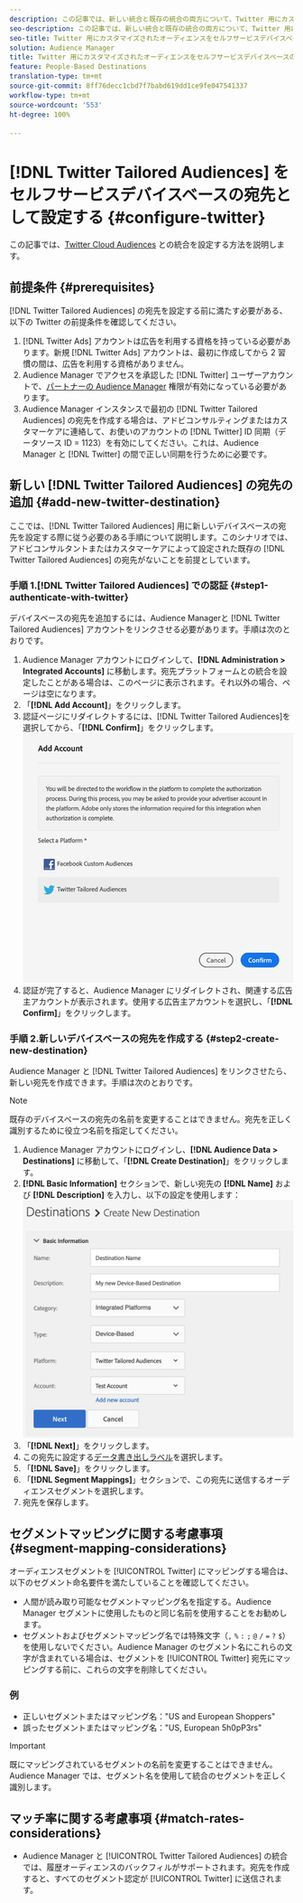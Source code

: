 ```yaml
---
description: この記事では、新しい統合と既存の統合の両方について、Twitter 用にカスタマイズされたオーディエンスを設定する方法について説明します。
seo-description: この記事では、新しい統合と既存の統合の両方について、Twitter 用にカスタマイズされたオーディエンスを設定する方法について説明します。
seo-title: Twitter 用にカスタマイズされたオーディエンスをセルフサービスデバイスベースの宛先として設定する
solution: Audience Manager
title: Twitter 用にカスタマイズされたオーディエンスをセルフサービスデバイスベースの宛先として設定する
feature: People-Based Destinations
translation-type: tm+mt
source-git-commit: 8ff76decc1cbd7f7babd619dd1ce9fe047541337
workflow-type: tm+mt
source-wordcount: '553'
ht-degree: 100%

---
```



# [!DNL Twitter Tailored Audiences] をセルフサービスデバイスベースの宛先として設定する {#configure-twitter}

この記事では、[Twitter Cloud Audiences](https://business.twitter.com/ja/targeting/tailored-audiences.html) との統合を設定する方法を説明します。

## 前提条件 {#prerequisites}

[!DNL Twitter Tailored Audiences] の宛先を設定する前に満たす必要がある、以下の Twitter の前提条件を確認してください。

1. [!DNL Twitter Ads] アカウントは広告を利用する資格を持っている必要があります。新規 [!DNL Twitter Ads] アカウントは、最初に作成してから 2 習慣の間は、広告を利用する資格がありません。
2. Audience Manager でアクセスを承認した [!DNL Twitter] ユーザーアカウントで、[パートナーの Audience Manager](https://business.twitter.com/ja/help/troubleshooting/multi-user-login-faq.html#accesslevels) 権限が有効になっている必要があります。
3. Audience Manager インスタンスで最初の [!DNL Twitter Tailored Audiences] の宛先を作成する場合は、アドビコンサルティングまたはカスタマーケアに連絡して、お使いのアカウントの [!DNL Twitter] ID 同期（データソース ID = 1123）を有効にしてください。これは、Audience Manager と [!DNL Twitter] の間で正しい同期を行うために必要です。

## 新しい [!DNL Twitter Tailored Audiences] の宛先の追加 {#add-new-twitter-destination}

ここでは、[!DNL Twitter Tailored Audiences] 用に新しいデバイスベースの宛先を設定する際に従う必要のある手順について説明します。このシナリオでは、アドビコンサルタントまたはカスタマーケアによって設定された既存の [!DNL Twitter Tailored Audiences] の宛先がないことを前提としています。

### 手順 1.[!DNL Twitter Tailored Audiences] での認証 {#step1-authenticate-with-twitter}

デバイスベースの宛先を追加するには、Audience Managerと [!DNL Twitter Tailored Audiences] アカウントをリンクさせる必要があります。手順は次のとおりです。

1. Audience Manager アカウントにログインして、**[!DNL Administration > Integrated Accounts]** に移動します。宛先プラットフォームとの統合を設定したことがある場合は、このページに表示されます。それ以外の場合、ページは空になります。
1. 「**[!DNL Add Account]**」をクリックします。
1. 認証ページにリダイレクトするには、[!DNL Twitter Tailored Audiences]を選択してから、「**[!DNL Confirm]**」をクリックします。![integrated-platforms](assets/dbd-integrated-platforms.png)
1. 認証が完了すると、Audience Manager にリダイレクトされ、関連する広告主アカウントが表示されます。使用する広告主アカウントを選択し、「**[!DNL Confirm]**」をクリックします。

### 手順 2.新しいデバイスベースの宛先を作成する {#step2-create-new-destination}

Audience Manager と [!DNL Twitter Tailored Audiences] をリンクさせたら、新しい宛先を作成できます。手順は次のとおりです。

>[!NOTE]
>
>既存のデバイスベースの宛先の名前を変更することはできません。宛先を正しく識別するために役立つ名前を指定してください。

1. Audience Manager アカウントにログインし、**[!DNL Audience Data > Destinations]** に移動して、「**[!DNL Create Destination]**」をクリックします。
1. **[!DNL Basic Information]** セクションで、新しい宛先の **[!DNL Name]** および **[!DNL Description]** を入力し、以下の設定を使用します：![setup](assets/dbd-new-basic.png)
1. 「**[!DNL Next]**」をクリックします。
1. この宛先に設定する[データ書き出しラベル](/help/using/features/data-export-controls.md#controls-labels)を選択します。
1. 「**[!DNL Save]**」をクリックします。
1. 「**[!DNL Segment Mappings]**」セクションで、この宛先に送信するオーディエンスセグメントを選択します。
1. 宛先を保存します。

## セグメントマッピングに関する考慮事項 {#segment-mapping-considerations}

オーディエンスセグメントを [!UICONTROL Twitter] にマッピングする場合は、以下のセグメント命名要件を満たしていることを確認してください。

* 人間が読み取り可能なセグメントマッピング名を指定する。Audience Manager セグメントに使用したものと同じ名前を使用することをお勧めします。
* セグメントおよびセグメントマッピング名では特殊文字（`,` `%` `:` `;` `@` `/` `=` `?` `$`）を使用しないでください。Audience Manager のセグメント名にこれらの文字が含まれている場合は、セグメントを [!UICONTROL Twitter] 宛先にマッピングする前に、これらの文字を削除してください。

### 例

* 正しいセグメントまたはマッピング名：&quot;US and European Shoppers&quot;
* 誤ったセグメントまたはマッピング名：&quot;US, European 5h0pP3rs&quot;

>[!IMPORTANT]
>
>既にマッピングされているセグメントの名前を変更することはできません。Audience Manager では、セグメント名を使用して統合のセグメントを正しく識別します。

## マッチ率に関する考慮事項 {#match-rates-considerations}

* Audience Manager と [!UICONTROL Twitter Tailored Audiences] の統合では、履歴オーディエンスのバックフィルがサポートされます。宛先を作成すると、すべてのセグメント認定が [!UICONTROL Twitter] に送信されます。

